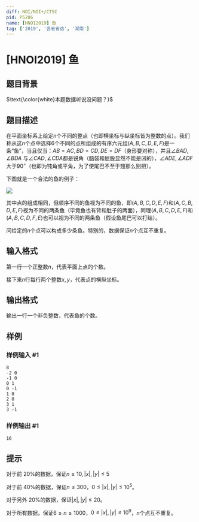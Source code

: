 ```yaml
---
diff: NOI/NOI+/CTSC
pid: P5286
name: [HNOI2019] 鱼
tag: ['2019', '各省省选', '湖南']
---
```

# [HNOI2019] 鱼
## 题目背景

$\text{\color{white}本题数据听说没问题？}$
## 题目描述

在平面坐标系上给定$n$个不同的整点（也即横坐标与纵坐标皆为整数的点）。我们称从这$n$个点中选择6个不同的点所组成的有序六元组$(A,B,C,D,E,F)$是一条“鱼”，当且仅当：$AB=AC,BD=CD,DE=DF$（身形要对称），并且$\angle BAD,\angle BDA$ 与$\angle CAD,\angle CDA$都是锐角（脑袋和屁股显然不能是凹的），$\angle ADE,\angle ADF$ 大于$90^\circ$（也即为钝角或平角，为了使尾巴不至于翘那么别扭）。

下图就是一个合法的鱼的例子：

![](https://cdn.luogu.com.cn/upload/pic/56001.png)

其中点的组成相同，但顺序不同的鱼视为不同的鱼，即$(A,B,C,D,E,F)$和$(A,C,B,D,E,F)$视为不同的两条鱼（毕竟鱼也有背和肚子的两面），同理$(A,B,C,D,E,F)$和$(A,B,C,D,F,E)$也可以视为不同的两条鱼（假设鱼尾巴可以打结）。

问给定的$n$个点可以构成多少条鱼。特别的，数据保证$n$个点互不重复。

## 输入格式

第一行一个正整数$n$，代表平面上点的个数。

接下来$n$行每行两个整数$x,y$，代表点的横纵坐标。
## 输出格式

输出一行一个非负整数，代表鱼的个数。
## 样例

### 样例输入 #1
```
8
-2 0
-1 0
0 1
0 -1
1 0
2 0
3 1
3 -1
```
### 样例输出 #1
```
16
```
## 提示

对于前 20%的数据，保证$n \leq 10,|x|,|y| \leq 5$

对于前 40%的数据，保证$n \leq 300$，$0 \leq |x|,|y| \leq 10^5$。

对于另外 20%的数据，保证$|x|,|y| \leq 20$。

对于所有数据，保证$6 \leq n \leq 1000$，$0 \leq |x|, |y| \leq 10^9$，$n$个点互不重复。

